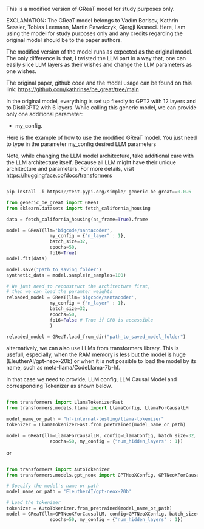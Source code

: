 This is a modified version of GReaT model for study purposes only.

EXCLAMATION: The GReaT model belongs to Vadim Borisov, Kathrin Sessler, Tobias Leemann, Martin Pawelczyk, Gjergji Kasneci. Here, I am using the model for study purposes only and any credits regarding the original model should be to the paper authors.

The modified version of the model runs as expected as the original model. The only difference is that, I twisted the LLM part in a way that, one can easily slice LLM layers as their wishes and change the LLM parameters as one wishes.

The original paper, github code and the model usage can be found on this link: https://github.com/kathrinse/be_great/tree/main

In the original model, everything is set up fixedly to GPT2 with 12 layers and to DistilGPT2 with 6 layers. While calling this generic model, we can provide only one additional parameter:

- my_config.

Here is the example of how to use the modified GReaT model.
You just need to type in the parameter my_config desired LLM parameters 

Note, while changing the LLM model architecture, take additional care with the LLM architecture itself. Because all LLM might have their unique architecture and parameters. For more details, visit https://huggingface.co/docs/transformers

```Python

pip install -i https://test.pypi.org/simple/ generic-be-great==0.0.6

from generic_be_great import GReaT
from sklearn.datasets import fetch_california_housing

data = fetch_california_housing(as_frame=True).frame

model = GReaT(llm='bigcode/santacoder', 
                my_config = {"n_layer" : 1},
                batch_size=32,  
                epochs=50, 
                fp16=True)
model.fit(data)

model.save("path_to_saving_folder")
synthetic_data = model.sample(n_samples=100)

# We just need to reconstruct the architecture first, 
# then we can load the paramter weights
reloaded_model = GReaT(llm='bigcode/santacoder', 
                my_config = {"n_layer" : 1},
                batch_size=32,  
                epochs=50, 
                fp16=False # True if GPU is accessible
                )

reloaded_model = GReaT.load_from_dir("path_to_saved_model_folder")

```

alternatively, we can also use LLMs from transformers library. This is usefull, especially, when the RAM memory is less but the model is huge (EleutherAI/gpt-neox-20b) or when it is not possible to load the model by its name, such as meta-llama/CodeLlama-7b-hf.

In that case we need to provide, LLM config, LLM Causal Model and corresponding Tokenizer as shown below.

```Python

from transformers import LlamaTokenizerFast
from transformers.models.llama import LlamaConfig, LlamaForCausalLM

model_name_or_path = "hf-internal-testing/llama-tokenizer"
tokenizer = LlamaTokenizerFast.from_pretrained(model_name_or_path)

model = GReaT(llm=LlamaForCausalLM, config=LlamaConfig, batch_size=32, tokenizer=tokenizer,
                epochs=50, my_config = {"num_hidden_layers" : 1})

```

or 

```Python

from transformers import AutoTokenizer
from transformers.models.gpt_neox import GPTNeoXConfig, GPTNeoXForCausalLM

# Specify the model's name or path
model_name_or_path = 'EleutherAI/gpt-neox-20b'

# Load the tokenizer
tokenizer = AutoTokenizer.from_pretrained(model_name_or_path)
model = GReaT(llm=GPTNeoXForCausalLM, config=GPTNeoXConfig, batch_size=32, tokenizer=tokenizer,
                epochs=50, my_config = {"num_hidden_layers" : 1})

```
